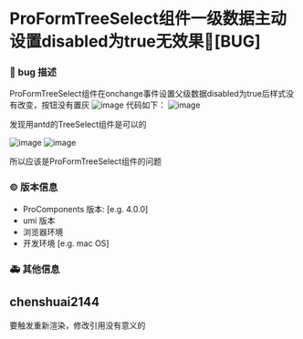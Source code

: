 # ProFormTreeSelect组件一级数据主动设置disabled为true无效果🐛[BUG]

### 🐛 bug 描述

ProFormTreeSelect组件在onchange事件设置父级数据disabled为true后样式没有改变，按钮没有置灰
![image](https://github.com/ant-design/pro-components/assets/20655248/f71280eb-9d3a-464c-9800-310227e35c37)
代码如下：
![image](https://github.com/ant-design/pro-components/assets/20655248/5504aad4-eb85-4241-8271-560aede5f26f)

发现用antd的TreeSelect组件是可以的

![image](https://github.com/ant-design/pro-components/assets/20655248/2e57a8a0-82c8-4de4-86a5-526e45ed321f)
![image](https://github.com/ant-design/pro-components/assets/20655248/c30bbb2e-c178-425c-9ec2-bf23f60fb90e)

所以应该是ProFormTreeSelect组件的问题

### © 版本信息

- ProComponents 版本: [e.g. 4.0.0]
- umi 版本
- 浏览器环境
- 开发环境 [e.g. mac OS]

### 🚑 其他信息

<!--
如截图等其他信息可以贴在这里
-->

## chenshuai2144

要触发重新渲染，修改引用没有意义的
